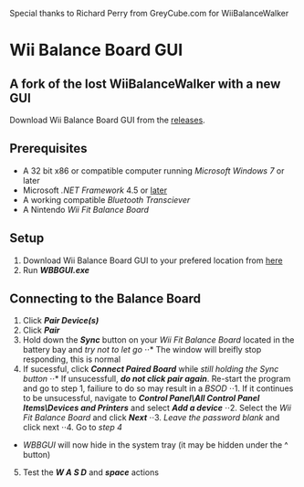 Special thanks to Richard Perry from GreyCube.com for WiiBalanceWalker

# Wii Balance Board GUI
## A fork of the lost WiiBalanceWalker with a new GUI

Download Wii Balance Board GUI from the [releases](https://github.com/TheOneTrueCode/Wii-Balance-Board-GUI/releases "WBBGUI download").

## Prerequisites

* A 32 bit x86 or compatible computer running *Microsoft Windows 7* or later
* Microsoft *.NET Framework* 4.5 or [later](https://www.microsoft.com/en-us/download/confirmation.aspx?id=55170)
* A working compatible *Bluetooth Transciever*
* A Nintendo *Wii Fit Balance Board*

## Setup

1. Download Wii Balance Board GUI to your prefered location from [here](https://github.com/TheOneTrueCode/Wii-Balance-Board-GUI/releases "WBBGUI download")
2. Run ***WBBGUI.exe***

## Connecting to the Balance Board

1. Click ***Pair Device(s)***
2. Click ***Pair***
3. Hold down the ***Sync*** button on your *Wii Fit Balance Board* located in the battery bay and *try not to let go*
⋅⋅* The window will breifly stop responding, this is normal
4. If sucessful, click ***Connect Paired Board*** while *still holding the Sync button*
  ⋅⋅* If unsucessfull, ***do not click pair again***. Re-start the program and go to step 1, failiure to do so may result in a *BSOD*
  ⋅⋅1. If it continues to be unsucessful, navigate to ***Control Panel\All Control Panel Items\Devices and Printers*** and select ***Add a device*** 
  ⋅⋅2. Select the *Wii Fit Balance Board* and click ***Next***
  ⋅⋅3. *Leave the password blank* and click next
  ⋅⋅4. Go to *step 4*
* *WBBGUI* will now hide in the system tray (it may be hidden under the ^ button)
5. Test the ***W A S D*** and ***space*** actions

